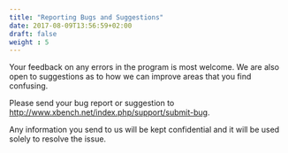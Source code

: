 ```yaml
---
title: "Reporting Bugs and Suggestions"
date: 2017-08-09T13:56:59+02:00
draft: false
weight : 5
---
```


Your feedback on any errors in the program is most welcome. We are also open to 
suggestions as to how we can improve areas that you find confusing.

Please send your bug report or suggestion to http://www.xbench.net/index.php/support/submit-bug.

Any information you send to us will be kept confidential and it will be used 
solely to resolve the issue.

